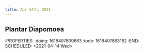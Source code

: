```yaml
---
title: Apr 14th, 2021
---
```


## Plantar Diapomoea
:PROPERTIES:
:doing: 1618407809863
:todo: 1618407863182
:END:
SCHEDULED: <2021-04-14 Wed>
##
